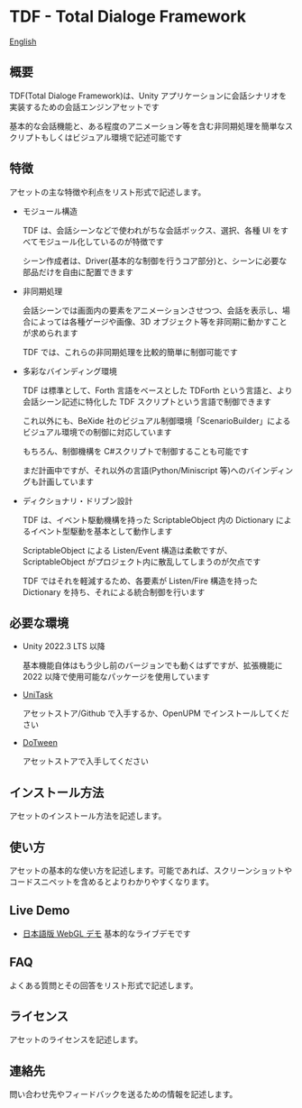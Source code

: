 # TDF - Total Dialoge Framework

[English](README.md)

## 概要

TDF(Total Dialoge Framework)は、Unity アプリケーションに会話シナリオを実装するための会話エンジンアセットです

基本的な会話機能と、ある程度のアニメーション等を含む非同期処理を簡単なスクリプトもしくはビジュアル環境で記述可能です

## 特徴

アセットの主な特徴や利点をリスト形式で記述します。

- モジュール構造

  TDF は、会話シーンなどで使われがちな会話ボックス、選択、各種 UI をすべてモジュール化しているのが特徴です

  シーン作成者は、Driver(基本的な制御を行うコア部分)と、シーンに必要な部品だけを自由に配置できます

- 非同期処理

  会話シーンでは画面内の要素をアニメーションさせつつ、会話を表示し、場合によっては各種ゲージや画像、3D オブジェクト等を非同期に動かすことが求められます

  TDF では、これらの非同期処理を比較的簡単に制御可能です

- 多彩なバインディング環境

  TDF は標準として、Forth 言語をベースとした TDForth という言語と、より会話シーン記述に特化した TDF スクリプトという言語で制御できます

  これ以外にも、BeXide 社のビジュアル制御環境「ScenarioBuilder」によるビジュアル環境での制御に対応しています

  もちろん、制御機構を C#スクリプトで制御することも可能です

  まだ計画中ですが、それ以外の言語(Python/Miniscript 等)へのバインディングも計画しています

- ディクショナリ・ドリブン設計

  TDF は、イベント駆動機構を持った ScriptableObject 内の Dictionary によるイベント型駆動を基本として動作します

  ScriptableObject による Listen/Event 構造は柔軟ですが、ScriptableObject がプロジェクト内に散乱してしまうのが欠点です

  TDF ではそれを軽減するため、各要素が Listen/Fire 構造を持った Dictionary を持ち、それによる統合制御を行います

## 必要な環境

- Unity 2022.3 LTS 以降

  基本機能自体はもう少し前のバージョンでも動くはずですが、拡張機能に 2022 以降で使用可能なパッケージを使用しています

- [UniTask]()

  アセットストア/Github で入手するか、OpenUPM でインストールしてください

- [DoTween]()

  アセットストアで入手してください

## インストール方法

アセットのインストール方法を記述します。

## 使い方

アセットの基本的な使い方を記述します。可能であれば、スクリーンショットやコードスニペットを含めるとよりわかりやすくなります。

## Live Demo

- [日本語版 WebGL デモ]()
  基本的なライブデモです

## FAQ

よくある質問とその回答をリスト形式で記述します。

## ライセンス

アセットのライセンスを記述します。

## 連絡先

問い合わせ先やフィードバックを送るための情報を記述します。

